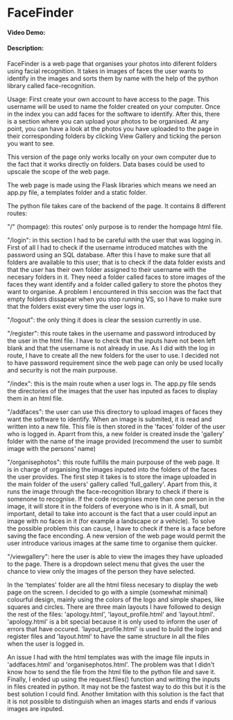 # FaceFinder
#### Video Demo: 
#### Description:

FaceFinder is a web page that organises your photos into diferent folders using facial recognition. It takes in images of faces the user wants to identify in the images and sorts them by name with the help of the python library called face-recognition.

Usage:
First create your own account to have access to the page. This username will be used to name the folder created on your computer. Once in the index you can add faces for the software to identify. After this, there is a section where you can upload your photos to be organised. At any point, you can have a look at the photos you have uploaded to the page in their corresponding folders by clicking View Gallery and ticking the person you want to see.

This version of the page only works locally on your own computer due to the fact that it works directly on folders. Data bases could be used to upscale the scope of the web page.

The web page is made using the Flask libraries which means we need an app.py file, a templates folder and a static folder.

The python file takes care of the backend of the page. It contains 8 different routes:

"/" (hompage): this routes' only purpose is to render the hompage html file.

"/login": in this section I had to be careful with the user that was logging in. First of all I had to check if the username introduced matches with the password using an SQL database. After this I have to make sure that all folders are available to this user; that is to check if the data folder exists and that the user has their own folder assigned to their username with the necesary folders in it. They need a folder called faces to store images of the faces they want identify and a folder called gallery to store the photos they want to organise. A problem I encountered in this seccion was the fact that empty folders dissapear when you stop running VS, so I have to make sure that the folders exist every time the user logs in.

"/logout": the only thing it does is clear the session currently in use.

"/register": this route takes in the username and password introduced by the user in the html file. I have to check that the inputs have not been left blank and that the username is not already in use. As I did with the log in route, I have to create all the new folders for the user to use. I decided not to have password requirement since the web page can only be used locally and security is not the main purpouse.

"/index": this is the main route when a user logs in. The app.py file sends the directories of the images that the user has inputed as faces to display them in an html file.

"/addfaces": the user can use this directory to upload images of faces they want the software to identify. When an image is submited, it is read and written into a new file. This file is then stored in the 'faces' folder of the user who is logged in. Aparrt from this, a new folder is created insde the 'gallery' folder with the name of the image provided (recommend the user to sumbit image with the persons' name)

"/organisephotos": this route fulfills the main purpouse of the web page. It is in charge of organising the images inputed into the folders of the faces the user provides. The first step it takes is to store the image uploaded in the main folder of the users' gallery called 'full_gallery'. Apart from this, it runs the image through the face-recognition library to check if there is somenone to recognise. If the code recognises more than one person in the image, it will store it in the folders of everyone who is in it. A small, but important, detail to take into account is the fact that a user could input an image with no faces in it (for example a landscape or a vehicle). To solve the possible problem this can cause, I have to check if there is a face before saving the face enconding. A new version of the web page would permit the user introduce various images at the same time to organise them quicker.

"/viewgallery": here the user is able to view the images they have uploaded to the page. There is a dropdown select menu that gives the user the chance to view only the images of the person they have selected.

In the 'templates' folder are all the html filess necesary to display the web page on the screen. I decided to go with a simple (somewhat minimal) colourful design, mainly using the colors of the logo and simple shapes, like squares and circles. There are three main layouts I have followed to design the rest of the files: 'apology.html', 'layout_profile.html' and 'layout.html'. 'apology.html' is a bit special because it is only used to inform the user of errors that have occured. 'layout_profile.html' is used to build the login and register files and 'layout.html' to have the same structure in all the files when the user is logged in.

An issue I had with the html templates was with the image file inputs in 'addfaces.html' and 'organisephotos.html'. The problem was that I didn't know how to send the file from the html file to the python file and save it. Finally, I ended up using the request.files() function and writting the inputs in files created in python. It may not be the fastest way to do this but it is the best solution I could find. Another limitation with this solution is the fact that it is not possible to distinguish when an images starts and ends if various images are inputed.